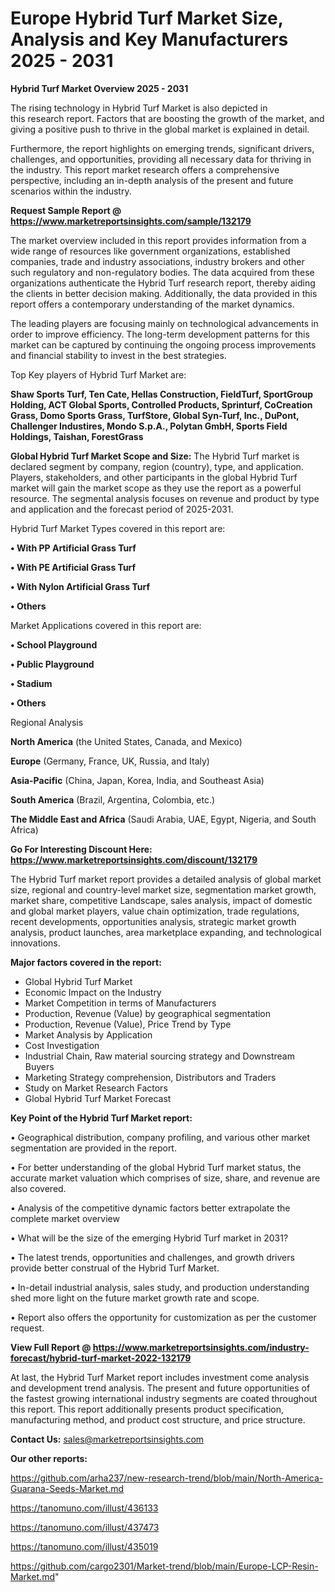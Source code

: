 # Europe Hybrid Turf Market Size, Analysis and Key Manufacturers 2025 - 2031

<Strong> Hybrid Turf Market Overview 2025 - 2031</strong>

The rising technology in Hybrid Turf Market is also depicted in this research report. Factors that are boosting the growth of the market, and giving a positive push to thrive in the global market is explained in detail.

Furthermore, the report highlights on emerging trends, significant drivers, challenges, and opportunities, providing all necessary data for thriving in the industry. This report market research offers a comprehensive perspective, including an in-depth analysis of the present and future scenarios within the industry.

<strong>Request Sample Report @ <a href=https://www.marketreportsinsights.com/sample/132179>https://www.marketreportsinsights.com/sample/132179</a></strong>

The market overview included in this report provides information from a wide range of resources like government organizations, established companies, trade and industry associations, industry brokers and other such regulatory and non-regulatory bodies. The data acquired from these organizations authenticate the Hybrid Turf research report, thereby aiding the clients in better decision making. Additionally, the data provided in this report offers a contemporary understanding of the market dynamics.

The leading players are focusing mainly on technological advancements in order to improve efficiency. The long-term development patterns for this market can be captured by continuing the ongoing process improvements and financial stability to invest in the best strategies.

Top Key players of Hybrid Turf Market are:

<strong>Shaw Sports Turf, Ten Cate, Hellas Construction, FieldTurf, SportGroup Holding, ACT Global Sports, Controlled Products, Sprinturf, CoCreation Grass, Domo Sports Grass, TurfStore, Global Syn-Turf, Inc., DuPont, Challenger Industires, Mondo S.p.A., Polytan GmbH, Sports Field Holdings, Taishan, ForestGrass</strong>

<strong><b>Global Hybrid Turf Market Scope and Size:</b></strong>
The Hybrid Turf market is declared segment by company, region (country), type, and application. Players, stakeholders, and other participants in the global Hybrid Turf market will gain the market scope as they use the report as a powerful resource. The segmental analysis focuses on revenue and product by type and application and the forecast period of 2025-2031.

Hybrid Turf Market Types covered in this report are:

<strong>• With PP Artificial Grass Turf

• With PE Artificial Grass Turf

• With Nylon Artificial Grass Turf

• Others</strong>

Market Applications covered in this report are:

<strong>• School Playground

• Public Playground

• Stadium

• Others</strong> 

Regional Analysis

<strong>North America</strong> (the United States, Canada, and Mexico)

<strong>Europe</strong> (Germany, France, UK, Russia, and Italy)

<strong>Asia-Pacific</strong> (China, Japan, Korea, India, and Southeast Asia)

<strong>South America</strong> (Brazil, Argentina, Colombia, etc.)

<strong>The Middle East and Africa</strong> (Saudi Arabia, UAE, Egypt, Nigeria, and South Africa)

<strong>Go For Interesting Discount Here: <a href=https://www.marketreportsinsights.com/discount/132179>https://www.marketreportsinsights.com/discount/132179</a></strong>

The Hybrid Turf market report provides a detailed analysis of global market size, regional and country-level market size, segmentation market growth, market share, competitive Landscape, sales analysis, impact of domestic and global market players, value chain optimization, trade regulations, recent developments, opportunities analysis, strategic market growth analysis, product launches, area marketplace expanding, and technological innovations.

<strong><b>Major factors covered in the report:</b></strong>
<ul>
  <li>Global Hybrid Turf Market </li>
  <li>Economic Impact on the Industry</li>
  <li>Market Competition in terms of Manufacturers</li>
  <li>Production, Revenue (Value) by geographical segmentation</li>
  <li>Production, Revenue (Value), Price Trend by Type</li>
  <li>Market Analysis by Application</li>
  <li>Cost Investigation</li>
  <li>Industrial Chain, Raw material sourcing strategy and Downstream Buyers</li>
  <li>Marketing Strategy comprehension, Distributors and Traders</li>
  <li>Study on Market Research Factors</li>
  <li>Global Hybrid Turf Market Forecast</li>
</ul>

<strong><b>Key Point of the Hybrid Turf Market report:</b></strong>

• Geographical distribution, company profiling, and various other market segmentation are provided in the report.

• For better understanding of the global Hybrid Turf market status, the accurate market valuation which comprises of size, share, and revenue are also covered.

• Analysis of the competitive dynamic factors better extrapolate the complete market overview

• What will be the size of the emerging Hybrid Turf market in 2031?

• The latest trends, opportunities and challenges, and growth drivers provide better construal of the Hybrid Turf Market.

• In-detail industrial analysis, sales study, and production understanding shed more light on the future market growth rate and scope.

• Report also offers the opportunity for customization as per the customer request.

<strong><b>View Full Report @ <a href=https://www.marketreportsinsights.com/industry-forecast/hybrid-turf-market-2022-132179>https://www.marketreportsinsights.com/industry-forecast/hybrid-turf-market-2022-132179</a></b></strong>


At last, the Hybrid Turf Market report includes investment come analysis and development trend analysis. The present and future opportunities of the fastest growing international industry segments are coated throughout this report. This report additionally presents product specification, manufacturing method, and product cost structure, and price structure.

<strong>Contact Us:</strong>
sales@marketreportsinsights.com

<strong>Our other reports:</strong>

<a href=https://github.com/arha237/new-research-trend/blob/main/North-America-Guarana-Seeds-Market.md>https://github.com/arha237/new-research-trend/blob/main/North-America-Guarana-Seeds-Market.md</a>

<a href=https://tanomuno.com/illust/436133>https://tanomuno.com/illust/436133</a>

<a href=https://tanomuno.com/illust/437473>https://tanomuno.com/illust/437473</a>

<a href=https://tanomuno.com/illust/435019>https://tanomuno.com/illust/435019</a>

<a href=https://github.com/cargo2301/Market-trend/blob/main/Europe-LCP-Resin-Market.md>https://github.com/cargo2301/Market-trend/blob/main/Europe-LCP-Resin-Market.md</a>"
